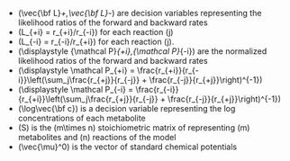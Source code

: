 * \(\vec{\bf L}_+,\vec{\bf L}_-\) are decision variables representing the likelihood ratios of the forward and backward rates
* \(L_{+i} = r_{+i}/r_{-i}\) for each reaction \(j\)
* \(L_{-i} = r_{-i}/r_{+i}\) for each reaction \(j\).
* \(\displaystyle {\mathcal P}_{+i},{\mathcal P}_{-i}\) are the normalized likelihood ratios of the forward and backward rates
* \(\displaystyle \mathcal P_{+i} = \frac{r_{+i}}{r_{-i}}\left(\sum_j\frac{r_{+j}}{r_{-j}} + \frac{r_{-j}}{r_{+j}}\right)^{-1}\)
* \(\displaystyle \mathcal P_{-i} = \frac{r_{-i}}{r_{+i}}\left(\sum_j\frac{r_{+j}}{r_{-j}} + \frac{r_{-j}}{r_{+j}}\right)^{-1}\)
* \(\log\vec{\bf c}\) is a decision variable representing the log concentrations of each metabolite 
*  \(S\) is the \(m\times n\) stoichiometric matrix of representing \(m\) metabolites and \(n\) reactions of the model  
*  \(\vec{\mu}^0\) is the vector of standard chemical potentials 
